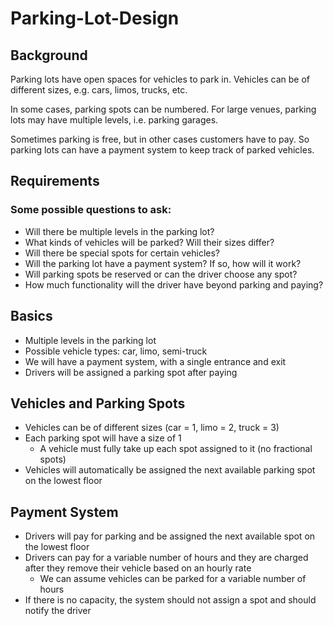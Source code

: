 # Parking-Lot-Design

## Background
Parking lots have open spaces for vehicles to park in. Vehicles can be of different sizes, e.g. cars, limos, trucks, etc.

In some cases, parking spots can be numbered. For large venues, parking lots may have multiple levels, i.e. parking garages.

Sometimes parking is free, but in other cases customers have to pay. So parking lots can have a payment system to keep track of parked vehicles.

## Requirements
### Some possible questions to ask:
* Will there be multiple levels in the parking lot?
* What kinds of vehicles will be parked? Will their sizes differ?
* Will there be special spots for certain vehicles?
* Will the parking lot have a payment system? If so, how will it work?
* Will parking spots be reserved or can the driver choose any spot?
* How much functionality will the driver have beyond parking and paying?

## Basics
* Multiple levels in the parking lot
* Possible vehicle types: car, limo, semi-truck
* We will have a payment system, with a single entrance and exit
* Drivers will be assigned a parking spot after paying

## Vehicles and Parking Spots
* Vehicles can be of different sizes (car = 1, limo = 2, truck = 3)
* Each parking spot will have a size of 1
    - A vehicle must fully take up each spot assigned to it (no fractional spots)
* Vehicles will automatically be assigned the next available parking spot on the lowest floor

## Payment System
* Drivers will pay for parking and be assigned the next available spot on the lowest floor
* Drivers can pay for a variable number of hours and they are charged after they remove their vehicle based on an hourly rate
    - We can assume vehicles can be parked for a variable number of hours
* If there is no capacity, the system should not assign a spot and should notify the driver
